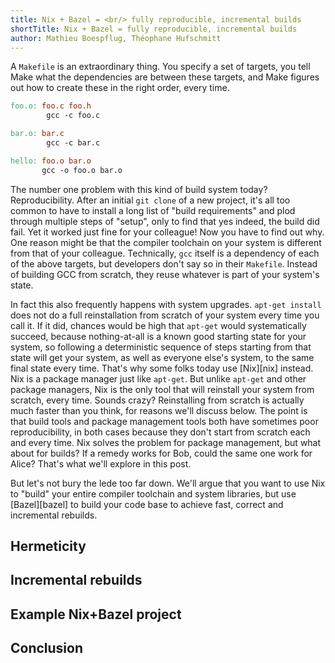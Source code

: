 ```yaml
---
title: Nix + Bazel = <br/> fully reproducible, incremental builds
shortTitle: Nix + Bazel = fully reproducible, incremental builds
author: Mathieu Boespflug, Théophane Hufschmitt
---
```


A `Makefile` is an extraordinary thing. You specify a set of targets,
you tell Make what the dependencies are between these targets, and
Make figures out how to create these in the right order, every time.

```makefile
foo.o: foo.c foo.h
        gcc -c foo.c

bar.o: bar.c
        gcc -c bar.c

hello: foo.o bar.o
       gcc -o foo.o bar.o
```

The number one problem with this kind of build system today?
Reproducibility. After an initial `git clone` of a new project, it's
all too common to have to install a long list of "build requirements"
and plod through multiple steps of "setup", only to find that yes
indeed, the build did fail. Yet it worked just fine for your
colleague! Now you have to find out why. One reason might be that the
compiler toolchain on your system is different from that of your
colleague. Technically, `gcc` itself is a dependency of each of the
above targets, but developers don't say so in their `Makefile`.
Instead of building GCC from scratch, they reuse whatever is part of
your system's state.

In fact this also frequently happens with system upgrades. `apt-get
install` does not do a full reinstallation from scratch of your system
every time you call it. If it did, chances would be high that
`apt-get` would systematically succeed, because nothing-at-all is
a known good starting state for your system, so following
a deterministic sequence of steps starting from that state will get
your system, as well as everyone else's system, to the same final
state every time. That's why some folks today use [Nix][nix] instead.
Nix is a package manager just like `apt-get`. But unlike `apt-get` and
other package managers, Nix is the only tool that will reinstall your
system from scratch, every time. Sounds crazy? Reinstalling from
scratch is actually much faster than you think, for reasons we'll
discuss below. The point is that build tools and package management
tools both have sometimes poor reproducibility, in both cases because
they don't start from scratch each and every time. Nix solves the
problem for package management, but what about for builds? If a remedy
works for Bob, could the same one work for Alice? That's what we'll
explore in this post.

But let's not bury the lede too far down. We'll argue that you want
to use Nix to "build" your entire compiler toolchain and system
libraries, but use [Bazel][bazel] to build your code base to achieve
fast, correct and incremental rebuilds.

## Hermeticity

## Incremental rebuilds

## Example Nix+Bazel project

## Conclusion
